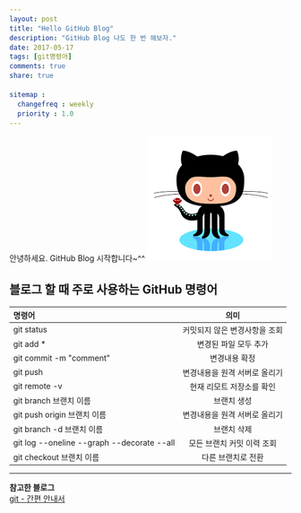 ```yaml
---
layout: post
title: "Hello GitHub Blog"
description: "GitHub Blog 나도 한 번 해보자."
date: 2017-05-17
tags: [git명령어]
comments: true
share: true

sitemap :
  changefreq : weekly
  priority : 1.0
---
```


안녕하세요. GitHub Blog 시작합니다~^^
![작은 이미지](/images/github.png)

## 블로그 할 때 주로 사용하는 GitHub 명령어

| 명령어 | 의미 |
|:----|:-----:|
| git status  | 커밋되지 않은 변경사항을 조회  |
| git add *  | 변경된 파일 모두 추가  |
| git commit -m "comment"  | 변경내용 확정  |
| git push  | 변경내용을 원격 서버로 올리기  |
| git remote -v  | 현재 리모트 저장소를 확인  |
| git branch 브랜치 이름  | 브랜치 생성  |
| git push origin 브랜치 이름  | 변경내용을 원격 서버로 올리기  |
| git branch -d 브랜치 이름  | 브랜치 삭제  |
| git log --oneline --graph --decorate --all  | 모든 브랜치 커밋 이력 조회  |
| git checkout 브랜치 이름  | 다른 브랜치로 전환  |

---
**참고한 블로그** <br>
[git - 간편 안내서](https://rogerdudler.github.io/git-guide/index.ko.html)

